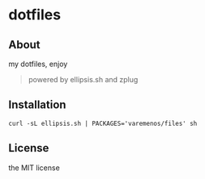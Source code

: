 # dotfiles

## About

my dotfiles, enjoy

> powered by ellipsis.sh and zplug

## Installation

```
curl -sL ellipsis.sh | PACKAGES='varemenos/files' sh
```

## License

the MIT license
